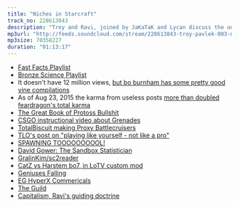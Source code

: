 ```yaml
---
title: "Niches in Starcraft"
track_no: 228613843
description: "Troy and Ravi, joined by JaKaTaK and Lycan discuss the unfilled and underfilled niches in Starcraft"
mp3url: "http://feeds.soundcloud.com/stream/228613843-troy-pavlek-003-niches-in-starcraft-the-high-yield-podcast.mp3"
mp3size: 70358227
duration: "01:13:17"
---
```


* [Fast Facts Playlist](https://www.youtube.com/playlist?list=PLiejbQlQAdGmjn7EdrgZkmdr7135noxly)
* [Bronze Science Playlist](https://www.youtube.com/playlist?list=PLiejbQlQAdGm1iZNq84n6g9chOscNk69E)
* It doesn't have 12 million views, [but bo burnham has some pretty good vine compilations](https://www.youtube.com/watch?v=y6gcqz_zy9M)
* As of Aug 23, 2015 the karma from useless posts [more than doubled feardragon's total karma](https://www.reddit.com/r/starcraft/comments/3i3mj2/99_useless_facts_with_feardragon_11_double_lifting/cud02cn)
* [The Great Book of Protoss Bullshit](http://www.teamliquid.net/forum/sc2-strategy/447483-the-great-book-of-protoss-bullshit)
* [CSGO instructional video about Grenades](https://www.youtube.com/watch?v=8kvkm02pFTs)
* [TotalBiscuit making Proxy Battlecruisers](https://www.youtube.com/watch?v=AyPTPFBRrbw)
* [TLO's post on "playing like yourself - not like a pro"](http://www.teamliquid.net/forum/legacy-of-the-void/495925-tlo-on-macro-mechanics)
* [SPAWNING TOOOOOOOOOL!](http://lotv.spawningtool.com/)
* [David Gower: The Sandbox Statistician](https://www.youtube.com/watch?v=Pq15PH1prxs&index=7&list=PLaarjR9sbhLxMnTEc2aBVBTWuIWfiJ1XB)
* [GralinKim/sc2reader](https://github.com/GraylinKim/sc2reader)
* [CatZ vs Harstem bo7, in LoTV custom mod](https://www.youtube.com/watch?v=YRDqSblUEZ4)
* [Geniuses Falling](https://www.youtube.com/watch?v=g5mOcAq1dAI)
* [EG HyperX Commericals](https://www.youtube.com/playlist?list=PL0D1877F9C054A765)
* [The Guild](http://watchtheguild.com/)
* [Capitalism, Ravi's guiding doctrine](https://en.wikipedia.org/wiki/Capitalism)




